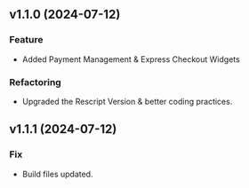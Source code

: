 ## v1.1.0 (2024-07-12)

### Feature

- Added Payment Management & Express Checkout Widgets

### Refactoring

- Upgraded the Rescript Version & better coding practices.

## v1.1.1 (2024-07-12)

### Fix

- Build files updated.
